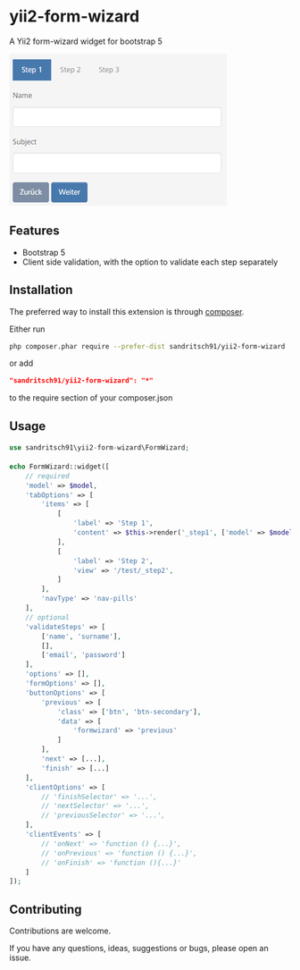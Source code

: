 # yii2-form-wizard

A Yii2 form-wizard widget for bootstrap 5

![Alt preview](preview.png)

## Features

- Bootstrap 5
- Client side validation, with the option to validate each step separately

## Installation

The preferred way to install this extension is through [composer](http://getcomposer.org/download/).

Either run

```bash
php composer.phar require --prefer-dist sandritsch91/yii2-form-wizard
```

or add

```json
"sandritsch91/yii2-form-wizard": "*"
```

to the require section of your composer.json

## Usage

```php
use sandritsch91\yii2-form-wizard\FormWizard;

echo FormWizard::widget([
    // required
    'model' => $model,                                                          // The model to be used in the form
    'tabOptions' => [                                                           // These are the options for the Bootstrap Tab widget                                        
        'items' => [
            [
                'label' => 'Step 1',                                            // The label of the tab
                'content' => $this->render('_step1', ['model' => $model]),      // Either the content of the tab
            ],
            [
                'label' => 'Step 2',
                'view' => '/test/_step2',                                       // or a view to be rendered. $model and $form are passed to the view
            ]
        ],
        'navType' => 'nav-pills'
    ],
    // optional
    'validateSteps' => [                                                        // Optional, pass the fields to be validated for each step.                 
        ['name', 'surname'],
        [],                                                                     // Leave array empty if no validation is needed  
        ['email', 'password']
    ],
    'options' => [],                                                            // Wizard-container html options
    'formOptions' => [],                                                        // Form html options
    'buttonOptions' => [                                                        // Button html options
        'previous' => [
            'class' => ['btn', 'btn-secondary'],
            'data' => [
                'formwizard' => 'previous'                                      // If you change this, make sure the clientOptions match
            ]
        ],
        'next' => [...],
        'finish' => [...]
    ],
    'clientOptions' => [                                                        // Client options for the form wizard, if you need to change them
        // 'finishSelector' => '...',
        // 'nextSelector' => '...',
        // 'previousSelector' => '...',
    ],
    'clientEvents' => [                                                         // Client events for the form wizard
        // 'onNext' => 'function () {...}',
        // 'onPrevious' => 'function () {...}',
        // 'onFinish' => 'function (){...}'
    ]
]);
```

## Contributing

Contributions are welcome.

If you have any questions, ideas, suggestions or bugs, please open an issue.
